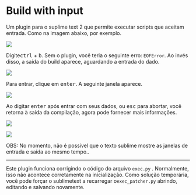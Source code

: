 Build with input
================

Um plugin para o suplime text 2 que permite executar scripts que aceitam entrada. Como na imagem abaixo, por exemplo.

![](https://raw.github.com/eric-wieser/build-with-input/screenshots/first.png)

Digite<kbd>ctrl</kbd> + <kbd>b</kbd>. Sem o plugin, você teria o seguinte erro: `EOFError`. Ao invés disso, a saída do build aparece, aguardando a entrada do dado.

![](https://raw.github.com/eric-wieser/build-with-input/screenshots/second.png)

Para entrar, clique em <kbd>enter</kbd>. A seguinte janela aparece.

![](https://raw.github.com/eric-wieser/build-with-input/screenshots/third.png)

Ao digitar <kbd>enter</kbd> após entrar com seus dados, ou <kbd>esc</kbd> para abortar, você retorna à saída da compilação, agora pode fornecer mais informações.

![](https://raw.github.com/eric-wieser/build-with-input/screenshots/fourth.png)

![](https://raw.github.com/eric-wieser/build-with-input/screenshots/fifth.png)

OBS: No momento, não é possível que o texto sublime mostre as janelas de entrada e saída ao mesmo tempo..

---

Este plugin funciona corrigindo o código do arquivo `exec.py` . Normalmente, isso não acontece corretamente na inicialização. Como solução temporária, você pode forçar o sublimetext a recarregar o`exec_patcher.py` abrindo, editando e salvando novamente.